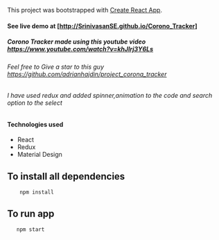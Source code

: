 This project was bootstrapped with [Create React App](https://github.com/facebook/create-react-app).

#### See live demo at [http://SrinivasanSE.github.io/Corono_Tracker]

##### Corono Tracker made using this youtube video https://www.youtube.com/watch?v=khJlrj3Y6Ls

###### Feel free to Give a star to this guy https://github.com/adrianhajdin/project_corona_tracker

###### I have used redux and added spinner,animation to the code and search option to the select

#### Technologies used

- React
- Redux
- Material Design

## To install all dependencies

```
    npm install
```

## To run app

```
   npm start

```
